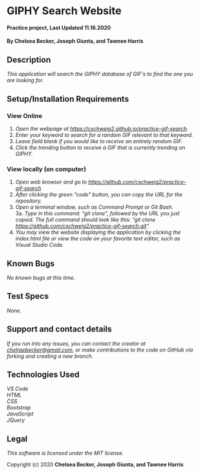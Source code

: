 # GIPHY Search Website

#### Practice project, Last Updated 11.16.2020

#### **By Chelsea Becker, Joseph Giunta, and Tawnee Harris**

## Description

_This application will search the GIPHY database of GIF's to find the one you are looking for._

## Setup/Installation Requirements
### View Online
1. _Open the webpage at https://cschweig2.github.io/practice-gif-search._
2. _Enter your keyword to search for a random GIF relevant to that keyword._
3. _Leave field blank if you would like to receive an entirely random GIF._
4. _Click the trending button to receive a GIF that is currently trending on GIPHY._

### View locally (on computer)
1. _Open web browser and go to https://github.com/cschweig2/practice-gif-search_
2. _After clicking the green "code" button, you can copy the URL for the repository._
3. _Open a terminal window, such as Command Prompt or Git Bash._<br>
  3a. _Type in this command: "git clone", followed by the URL you just copied. The full command should look like this: "git clone https://github.com/cschweig2/practice-gif-search.git"._
4. _You may view the website displaying the application by clicking the index.html file or view the code on your favorite text editor, such as Visual Studio Code._

## Known Bugs

_No known bugs at this time._

## Test Specs

_None._

## Support and contact details

_If you run into any issues, you can contact the creator at chelraebecker@gmail.com, or make contributions to the code on GitHub via forking and creating a new branch._

## Technologies Used

_VS Code_ <br />
_HTML_ <br />
_CSS_ <br />
_Bootstrap_ <br />
_JavaScript_ <br />
_JQuery_

## Legal

*This software is licensed under the MIT license.*

Copyright (c) 2020 **Chelsea Becker, Joseph Giunta, and Tawnee Harris**